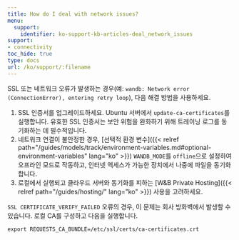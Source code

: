 ```yaml
---
title: How do I deal with network issues?
menu:
  support:
    identifier: ko-support-kb-articles-deal_network_issues
support:
- connectivity
toc_hide: true
type: docs
url: /ko/support/:filename
---
```


SSL 또는 네트워크 오류가 발생하는 경우(예: `wandb: Network error (ConnectionError), entering retry loop`), 다음 해결 방법을 사용하세요.

1. SSL 인증서를 업그레이드하세요. Ubuntu 서버에서 `update-ca-certificates`를 실행합니다. 유효한 SSL 인증서는 보안 위험을 완화하기 위해 트레이닝 로그를 동기화하는 데 필수적입니다.
2. 네트워크 연결이 불안정한 경우, [선택적 환경 변수]({{< relref path="/guides/models/track/environment-variables.md#optional-environment-variables" lang="ko" >}}) `WANDB_MODE`를 `offline`으로 설정하여 오프라인 모드로 작동하고, 인터넷 엑세스가 가능한 장치에서 나중에 파일을 동기화합니다.
3. 로컬에서 실행되고 클라우드 서버와 동기화를 피하는 [W&B Private Hosting]({{< relref path="/guides/hosting/" lang="ko" >}}) 사용을 고려하세요.

`SSL CERTIFICATE_VERIFY_FAILED` 오류의 경우, 이 문제는 회사 방화벽에서 발생할 수 있습니다. 로컬 CA를 구성하고 다음을 실행합니다.

`export REQUESTS_CA_BUNDLE=/etc/ssl/certs/ca-certificates.crt`
